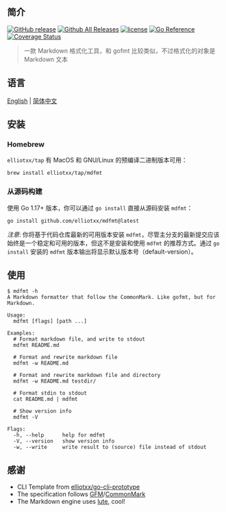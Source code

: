 ## 简介

[![GitHub release](https://img.shields.io/github/release/elliotxx/mdfmt.svg)](https://github.com/elliotxx/mdfmt/releases)
[![Github All Releases](https://img.shields.io/github/downloads/elliotxx/mdfmt/total.svg)](https://github.com/elliotxx/mdfmt/releases)
[![license](https://img.shields.io/github/license/elliotxx/mdfmt.svg)](https://github.com/elliotxx/mdfmt/blob/master/LICENSE)
[![Go Reference](https://pkg.go.dev/badge/github.com/elliotxx/mdfmt.svg)](https://pkg.go.dev/github.com/elliotxx/mdfmt)
[![Coverage Status](https://coveralls.io/repos/github/elliotxx/mdfmt/badge.svg)](https://coveralls.io/github/elliotxx/mdfmt)

> 一款 Markdown 格式化工具，和 gofmt 比较类似，不过格式化的对象是 Markdown 文本

## 语言

[English](https://github.com/elliotxx/mdfmt/blob/master/README.md) | [简体中文](https://github.com/elliotxx/mdfmt/blob/master/README-zh.md)

## 安装

### Homebrew

`elliotxx/tap` 有 MacOS 和 GNU/Linux 的预编译二进制版本可用：

```
brew install elliotxx/tap/mdfmt
```

### 从源码构建

使用 Go 1.17+ 版本，你可以通过 `go install` 直接从源码安装 `mdfmt`：

```
go install github.com/elliotxx/mdfmt@latest
```

*注意*: 你将基于代码仓库最新的可用版本安装 `mdfmt`，尽管主分支的最新提交应该始终是一个稳定和可用的版本，但这不是安装和使用 `mdfmt` 的推荐方式。通过 `go install` 安装的 `mdfmt` 版本输出将显示默认版本号（default-version）。

## 使用

```
$ mdfmt -h
A Markdown formatter that follow the CommonMark. Like gofmt, but for Markdown.

Usage:
  mdfmt [flags] [path ...]

Examples:
  # Format markdown file, and write to stdout
  mdfmt README.md
  
  # Format and rewrite markdown file
  mdfmt -w README.md
  
  # Format and rewrite markdown file and directory
  mdfmt -w README.md testdir/
  
  # Format stdin to stdout
  cat README.md | mdfmt
  
  # Show version info
  mdfmt -V

Flags:
  -h, --help      help for mdfmt
  -V, --version   show version info
  -w, --write     write result to (source) file instead of stdout
```

## 感谢

* CLI Template from [elliotxx/go-cli-prototype](https://github.com/elliotxx/go-cli-prototype)
* The specification follows [GFM](https://github.github.com/gfm/)/[CommonMark](https://commonmark.org/)
* The Markdown engine uses [lute](https://github.com/88250/lute), cool!
